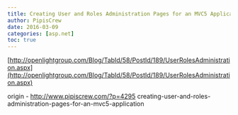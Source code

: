 ```yaml
---
title: Creating User and Roles Administration Pages for an MVC5 Application
author: PipisCrew
date: 2016-03-09
categories: [asp.net]
toc: true
---
```


[http://openlightgroup.com/Blog/TabId/58/PostId/189/UserRolesAdministration.aspx](http://openlightgroup.com/Blog/TabId/58/PostId/189/UserRolesAdministration.aspx)

origin - http://www.pipiscrew.com/?p=4295 creating-user-and-roles-administration-pages-for-an-mvc5-application